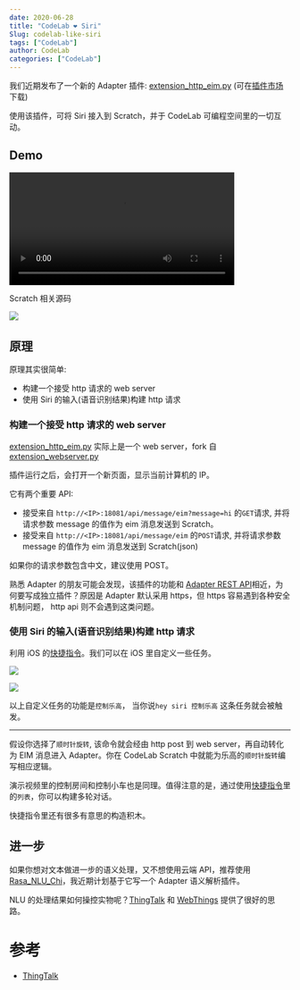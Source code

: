 ```yaml
---
date: 2020-06-28
title: "CodeLab ❤ Siri"
Slug: codelab-like-siri
tags: ["CodeLab"]
author: CodeLab
categories: ["CodeLab"]
---
```


我们近期发布了一个新的 Adapter 插件: [extension_http_eim.py](https://github.com/CodeLabClub/codelab_adapter_extensions/blob/master/extensions_v3/extension_http_eim.py) (可在[插件市场](https://adapter.codelab.club/extension_guide/extension_market/)下载)

使用该插件，可将 Siri 接入到 Scratch，并于 CodeLab 可编程空间里的一切互动。

<!--truncate-->

## Demo

<video width="80%" src="https://adapter.codelab.club/video/1593328552202841.mp4" controls="controls"></video>

Scratch 相关源码

![](https://adapter.codelab.club/img/ab316a73cce7fc8e3d4ffe010bc514dc.png)

## 原理

原理其实很简单:

-   构建一个接受 http 请求的 web server
-   使用 Siri 的输入(语音识别结果)构建 http 请求

### 构建一个接受 http 请求的 web server

[extension_http_eim.py](https://github.com/CodeLabClub/codelab_adapter_extensions/blob/master/extensions_v3/extension_http_eim.py) 实际上是一个 web server，fork 自[extension_webserver.py](https://github.com/CodeLabClub/codelab_adapter_extensions/blob/master/extensions_v3/extension_webserver.py)

插件运行之后，会打开一个新页面，显示当前计算机的 IP。

它有两个重要 API:

-   接受来自 `http://<IP>:18081/api/message/eim?message=hi` 的`GET`请求, 并将请求参数 message 的值作为 eim 消息发送到 Scratch。
-   接受来自 `http://<IP>:18081/api/message/eim` 的`POST`请求, 并将请求参数 message 的值作为 eim 消息发送到 Scratch(json)

如果你的请求参数包含中文，建议使用 POST。

熟悉 Adapter 的朋友可能会发现，该插件的功能和 [Adapter REST API](https://adapter.codelab.club/dev_guide/REST-API/)相近，为何要写成独立插件？原因是 Adapter 默认采用 https，但 https 容易遇到各种安全机制问题， http api 则不会遇到这类问题。

### 使用 Siri 的输入(语音识别结果)构建 http 请求

利用 iOS 的[快捷指令](https://apps.apple.com/cn/app/%E5%BF%AB%E6%8D%B7%E6%8C%87%E4%BB%A4/id915249334)。我们可以在 iOS 里自定义一些任务。

![](https://adapter.codelab.club/img/IMG_0014.PNG)

![](https://adapter.codelab.club/img/IMG_0015.PNG)

以上自定义任务的功能是`控制乐高`， 当你说`hey siri 控制乐高` 这条任务就会被触发。

---

假设你选择了`顺时针旋转`, 该命令就会经由 http post 到 web server，再自动转化为 EIM 消息进入 Adapter。你在 CodeLab Scratch 中就能为乐高的`顺时针旋转`编写相应逻辑。

演示视频里的控制房间和控制小车也是同理。值得注意的是，通过使用[快捷指令](https://apps.apple.com/cn/app/%E5%BF%AB%E6%8D%B7%E6%8C%87%E4%BB%A4/id915249334)里的`列表`，你可以构建多轮对话。

快捷指令里还有很多有意思的构造积木。

## 进一步

如果你想对文本做进一步的语义处理，又不想使用云端 API，推荐使用[Rasa_NLU_Chi](https://github.com/crownpku/Rasa_NLU_Chi)，我近期计划基于它写一个 Adapter 语义解析插件。

NLU 的处理结果如何操控实物呢？[ThingTalk](https://almond.stanford.edu/doc/thingtalk-intro.md) 和 [WebThings](https://iot.mozilla.org/) 提供了很好的思路。

# 参考

-   [ThingTalk](https://almond.stanford.edu/doc/thingtalk-intro.md)
